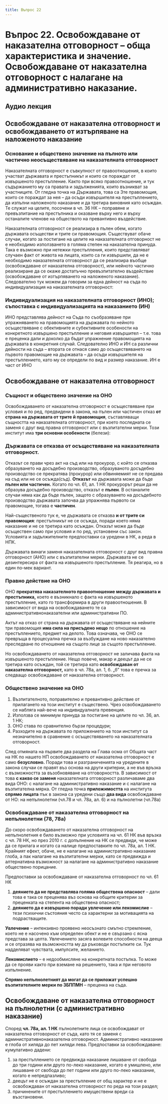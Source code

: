 ```yaml
---
title: Въпрос 22
---
```

# **Въпрос 22. Освобождаване от наказателна отговорност – обща характеристика и значение. Освобождаване от наказателна отговорност с налагане на административно наказание.**
## **Аудио лекция**
  <div class="ready-player-1">
        <audio crossorigin>
            <source src="https://raw.githubusercontent.com/Oredna/lexbibliothecam/main/audio/%D0%9D%D0%B0%D0%BA%D0%B0%D0%B7%D0%B0%D1%82%D0%B5%D0%BB%D0%BD%D0%BE%D0%BF%D1%80%D0%B0%D0%B2%D0%BD%D0%B8%20%D0%BD%D0%B0%D1%83%D0%BA%D0%B8/%D0%A2%D0%B5%D0%BC%D0%B0%2022.mp3" type="audio/mpeg">
        </audio>
    </div>

## **Освобождаване от наказателна отговорност и освобождаването от изтърпяване на наложеното наказание**
### Основание и обществено значение на пълното или частично неосъществяване на наказателната отговорност
Наказателната отговорност е съвкупност от правоотношения, в които участват държавата и престъпникът и които се пораждат от извършеното престъпление. Както при всяко правоотношение, и тук съдържанието му са правата и задълженията, които възникват за участниците. От гледна точка на Държавата, това са 3те правомощия, които се пораждат за нея – да осъди извършителя на престъплението, да изпълни наложеното наказание и да третира виновния като осъждан. Те служат на целите, посочени в чл. 36 НК – поправяне и превъзпитание на престъпника и оказване върху него и върху останалите членове на обществото на превантивно въздействие.

Наказателната отговорност се реализира в пълен обем, когато държавата осъществи и трите си правомощия. Съществуват обаче случаи, когато за постигане на целите на наказателната отговорност не е необходимо използването в голяма степен на наказателна принуда. Така е възможно при нетежки престъпления, които представляват случаен факт от живота на лицата, които са ги извършили, да не е необходимо наказателната отговорност да се реализира въобще (освобождаване от наказателна отговорност), или нейното частично реализиране да се окаже достатъчно превъзпитателно въздействие (освобождаване от изтърпяването на наложеното наказание). Следователно тук можем да говорим за една дейност на съда по индивидуализация на наказателната отговорност:
### Индивидуализация на наказателната отговорност (ИНО); съпоставка с индивидуализацията на наказанието (ИН)
ИНО представлява дейност на Съда по съобразяване при упражняването на правомощията на държавата по нейното осъществяване с обективните и субективните особености на конкретното извършено престъпление и неговия извършител – т.е. това е преценка дали и доколко да бъдат упражнение правомощията на държавата в конкретния случай. Следователно ИНО и ИН са различни дейности на съда – втората се отнася само до осъществяването на първото правомощие на държавата – да осъди извършителя на престъплението, като му се определи по вид и размер наказание. ИН е част от ИНО

## **Освобождаване от наказателна отговорност**
### Същност и обществено значение на ОНО
Освобождаването от наказателна отговорност е осъществяване при условия и по ред, предвидени в закона, на пълен или частичен отказ **от страна на държавата от трите й правомощия**, съставляващи същността на наказателната отговорност, при което последната се заменя с друг вид правна отговорност или с възпитателни мерки. Този институт има **три основни особености** (белези):

### Държавата се отказва от осъществяване на наказателната отговорност. 
Отказът се прави чрез акт на съд или на прокурор, с който се отказва образуването на досъдебно производство, образуваното досъдебно производство се прекратява (прокурор) или обвиняемият не се предава на съд или не се осъжда(съд). **Отказът** на държавата може да бъде **пълен или частичен.**  Когато по чл. 61, ал. 1 НК прокурорът реши да не образува досъдебно производство, отказът е **пълен**. В останалите случаи няма как да бъде пълен, защото с образуването на досъдебното производство държавата започва да упражнява първото си правомощие, тогава е **частичен**.

Най-същественото тук е, че държавата се отказва **и от трите си правомощия**: престъпникът не се осъжда, поради което няма наказание и не се третира като осъждан. Отказът може да бъде осъществен само при условия и по ред, установени със закон. Условията и задължителните предпоставки са уредени в НК, а реда в НПК.

Държавата винаги заменя наказателната отговорност с друг вид правна отговорност (АНО) или с възпитателни мерки. Държавата не се дезинтересира от факта на извършеното престъпление. Тя реагира, но в един по-мек вариант.
### Правно действие на ОНО 
ОНО **прекратява наказателното правоотношение между държавата и престъпника,** което е възникнало с факта на извършеното престъпление, като го трансформира в други правоотношения. В зависимост от вида на освобождаването те са административнонаказателни или административни ПО. 

Актът на отказ от страна на държавата от осъществяване на нейните три правомощия **има сила на присъдено** **нещо** по отношение на престъплението, предмет на делото. Това означава, че ОНО се превръща в процесуална пречка за възбуждане на ново наказателно преследване по отношение на същото лице за същото престъпление.

Но освобождаването от наказателна отговорност не заличава факта на извършеното престъпление. Нещо повече, макар и деецът да не се третира като осъждан, той се третира като **освобождаван от наказателна отговорност,** като в чл. 78а, ал. 1, б. „б” това е пречка за следващо освобождаване от наказателна отговорност. 
### Обществено значение на ОНО 
1. Възпитателното, поправително и превантивно действие от прилагането на този институт е съществено. Чрез освобождаването се набляга най-вече на индивидуалната превенция.
1. Използва се минимум принуда за постигане на целите по чл. 36, ал. 1 НК;
1. ОНО става по сравнително бързи процедури;
1. Разходите на държавата по приложението на този институт са незначително в сравнение с осъществяването на наказателната отговорност.

След отмяната на първите два раздела на Глава осма от Общата част на НК по нашето НП освобождаването от наказателна отговорност е само **безусловно.** Поради това и разграниченията на уредените в закона случаи се правят въз основа на други критерии, а не във връзка с възможността за възобновяване на отговорността. В зависимост от това **с какво се заменя** наказателната отговорност различаваме два вида ОНО: с налагане на административно наказание и с налагане на възпитателна мярка. От гледна точка **приложимостта** на института **спрямо лицата** пък в закона са уредени също **два вида** освобождаване от НО: на непълнолетни (чл.78 и чл. 78а, ал. 6) и на пълнолетни (чл.78а)
### Освобождаване от наказателна отговорност на непълнолетни (78, 78а)
До скоро освобождаването от наказателна отговорност на непълнолетния е било възможно при условията на чл. 61 НК във връзка с чл. 78 НК, но през 2010 г. с допълнение на НК се предвиди, че може да се прилага и когато са налице предпоставките по чл. 78а, ал. 1 НК. Крайният ефект, обаче, не е налагане на административно наказание глоба, а пак налагане на възпитателни мерки, като се предвижда и алтернативна възможност за налагане на административно наказание обществено порицание.

Предпоставки за освобождаване от наказателна отговорност по чл. 61 НК 

1. **деянието да не представлява голяма обществена опасност** – дали това е така се преценява въз основа на общите критерии за преценката на степента на обществена опасност; 
1. **деянието да е извършено поради увлечение или лекомислие** – тези психични състояния често са характерни за мотивацията на подрастващите. 

**Увлечение** – интензивно проявено неосъзнато смътно стремление, което не е насочено към определен обект и не е свързано с ясна представа за целта. Увлечението засяга волевите способности на дееца и се отразява на възможността му да ръководи постъпките си. Тук надделяват чувствата, импулсите, желанието. 

**Лекомислието** – е недообмисляне на конкретната постъпка. То може да се прояви както при вземане на решението, така и при неговото изпълнение. 

**Спрямо непълнолетният да могат да се приложат успешно възпитателните мерки по ЗБППМН** – преценка на съда.
## **Освобождаване от наказателна отговорност на пълнолетни (с административно наказание)**
Според **чл. 78а, ал. 1 НК** пълнолетните лица се освобождават от наказателна отговорност от съда, като тя се заменя с административнонаказателна отговорност. Административно наказание е глоба от хиляда до пет хиляди лева. Предпоставки за освобождаване: кумулативно дадени:

1. за престъплението се предвижда наказание лишаване от свобода до три години или друго по-леко наказание, когато е умишлено, или лишаване от свобода до пет години или друго по-леко наказание, когато е непредпазливо;
1. деецът не е осъждан за престъпление от общ характер и не е освобождаван от наказателна отговорност по реда на този раздел;
1. причинените от престъплението имуществени вреди са възстановени.
